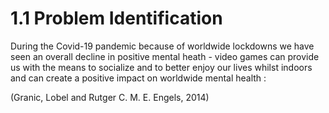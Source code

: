 # 1.1 Problem Identification

During the Covid-19 pandemic because of worldwide lockdowns we have seen an overall decline in positive mental heath - video games can provide us with the means to socialize and to better enjoy our lives whilst indoors and can create a positive impact on worldwide mental health :&#x20;

(Granic, Lobel and Rutger C. M. E. Engels, 2014)



&#x20;
